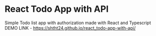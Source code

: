 # React Todo App with API 

Simple Todo list app with authorization made with React and Typescript
DEMO LINK - https://shtht24.github.io/react_todo-app-with-api/
